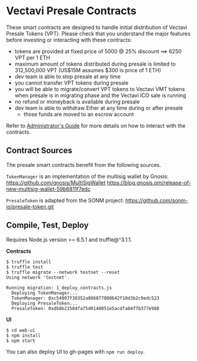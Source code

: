 

Vectavi Presale Contracts
=========================

These smart contracts are designed to handle initial distribution of Vectavi
Presale Tokens (VPT). Please check that you understand the major features
before investing or interacting with these contracts:

  - tokens are provided at fixed price of 5000 @ 25% discount 
    ==> 6250 VPT per 1 ETH
  - maximum amount of tokens distributed during presale is limited 
    to 312,500,000 VPT (US$15M assumes $300 is price of 1 ETH)
  - dev team is able to stop presale at any time
  - you cannot transfer VPT tokens during presale
  - you will be able to migrate/convert VPT tokens to Vectavi VMT tokens 
    when presale is in migrating phase and the Vectavi ICO sale is running
  - no refund or moneyback is available during presale
  - dev team is able to withdraw Ether at any time during or after presale
    - those funds are moved to an escrow account


Refer to [Administrator's Guide](docs/admins-guide.md)
for more details on how to interact with the contracts.


Contract Sources
-----------------
The presale smart contracts benefit from the following sources.

`TokenManager` is an implementation of the multisig wallet by Gnosis:
  https://github.com/gnosis/MultiSigWallet
  https://blog.gnosis.pm/release-of-new-multisig-wallet-59b6811f7edc

`PresaleToken` is adapted from the SONM project: 
  https://github.com/sonm-io/presale-token.git


Compile, Test, Deploy
---------------------

Requires Node.js version >= 6.5.1 and truffle@^3.1.1.

**Contracts**

```
$ truffle install
$ truffle test
$ truffle migrate --network testnet --reset
Using network 'testnet'.

Running migration: 1_deploy_contracts.js
  Deploying TokenManager...
  TokenManager: 0xc54907f38352a886877800642f18d3b2c9edc523
  Deploying PresaleToken...
  PresaleToken: 0xdb8b21584fa75d0140051e5acdfa04f7b377e988
```

**UI**

```
$ cd web-ui
$ npm install
$ npm start
```

You can also deploy UI to gh-pages with `npm run deploy`.


